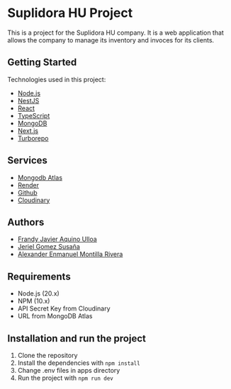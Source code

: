 # Suplidora HU Project

This is a project for the Suplidora HU company. It is a web application that allows the company to manage its inventory and invoces for its clients.

## Getting Started

Technologies used in this project:

- [Node.js](https://nodejs.org/en/)
- [NestJS](https://nestjs.com/)
- [React](https://reactjs.org/)
- [TypeScript](https://www.typescriptlang.org/)
- [MongoDB](https://www.mongodb.com/)
- [Next.js](https://nextjs.org/)
- [Turborepo](https://turborepo.org/)

## Services

- [Mongodb Atlas](https://www.mongodb.com/cloud/atlas)
- [Render](https://render.com/)
- [Github](https://github.com/)
- [Cloudinary](https://cloudinary.com/)

## Authors

- [Frandy Javier Aquino Ulloa](https://github.com/FrandyAquino)
- [Jeriel Gomez Susaña](https://github.com/Jeri-Dev)
- [Alexander Enmanuel Montilla Rivera](https://github.com/alexandermontillarivera)

## Requirements

- Node.js (20.x)
- NPM (10.x)
- API Secret Key from Cloudinary
- URL from MongoDB Atlas

## Installation and run the project

1. Clone the repository
2. Install the dependencies with `npm install`
3. Change .env files in apps directory
4. Run the project with `npm run dev`

